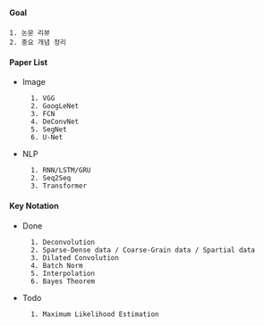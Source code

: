 #### Goal 

    1. 논문 리뷰
    2. 중요 개념 정리
    
#### Paper List

- Image 

        1. VGG
        2. GoogLeNet
        3. FCN
        4. DeConvNet
        5. SegNet
        6. U-Net
    
- NLP

        1. RNN/LSTM/GRU
        2. Seq2Seq
        3. Transformer

    
#### Key Notation

- Done

        1. Deconvolution
        2. Sparse-Dense data / Coarse-Grain data / Spartial data
        3. Dilated Convolution
        4. Batch Norm 
        5. Interpolation 
        6. Bayes Theorem 


- Todo

        1. Maximum Likelihood Estimation
